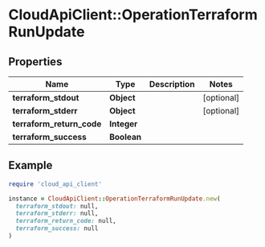 # CloudApiClient::OperationTerraformRunUpdate

## Properties

| Name | Type | Description | Notes |
| ---- | ---- | ----------- | ----- |
| **terraform_stdout** | **Object** |  | [optional] |
| **terraform_stderr** | **Object** |  | [optional] |
| **terraform_return_code** | **Integer** |  |  |
| **terraform_success** | **Boolean** |  |  |

## Example

```ruby
require 'cloud_api_client'

instance = CloudApiClient::OperationTerraformRunUpdate.new(
  terraform_stdout: null,
  terraform_stderr: null,
  terraform_return_code: null,
  terraform_success: null
)
```

